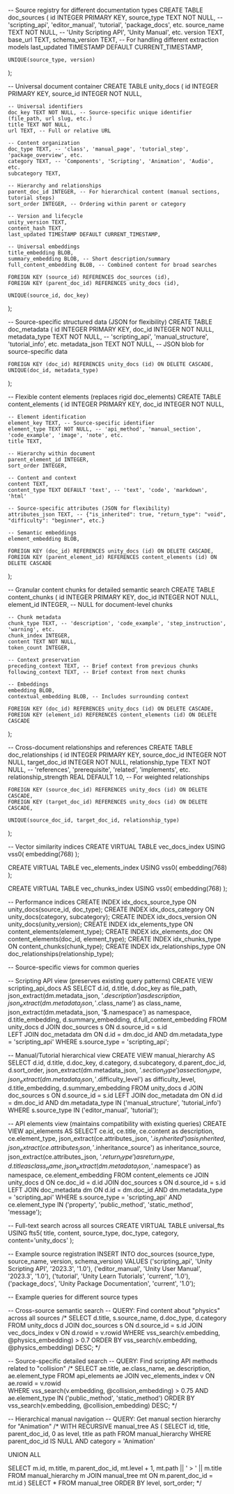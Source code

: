 -- Source registry for different documentation types
CREATE TABLE doc_sources (
    id INTEGER PRIMARY KEY,
    source_type TEXT NOT NULL, -- 'scripting_api', 'editor_manual', 'tutorial', 'package_docs', etc.
    source_name TEXT NOT NULL, -- 'Unity Scripting API', 'Unity Manual', etc.
    version TEXT,
    base_url TEXT,
    schema_version TEXT, -- For handling different extraction models
    last_updated TIMESTAMP DEFAULT CURRENT_TIMESTAMP,
    
    UNIQUE(source_type, version)
);

-- Universal document container
CREATE TABLE unity_docs (
    id INTEGER PRIMARY KEY,
    source_id INTEGER NOT NULL,
    
    -- Universal identifiers
    doc_key TEXT NOT NULL, -- Source-specific unique identifier (file_path, url slug, etc.)
    title TEXT NOT NULL,
    url TEXT, -- Full or relative URL
    
    -- Content organization
    doc_type TEXT, -- 'class', 'manual_page', 'tutorial_step', 'package_overview', etc.
    category TEXT, -- 'Components', 'Scripting', 'Animation', 'Audio', etc.
    subcategory TEXT,
    
    -- Hierarchy and relationships
    parent_doc_id INTEGER, -- For hierarchical content (manual sections, tutorial steps)
    sort_order INTEGER, -- Ordering within parent or category
    
    -- Version and lifecycle
    unity_version TEXT,
    content_hash TEXT,
    last_updated TIMESTAMP DEFAULT CURRENT_TIMESTAMP,
    
    -- Universal embeddings
    title_embedding BLOB,
    summary_embedding BLOB, -- Short description/summary
    full_content_embedding BLOB, -- Combined content for broad searches
    
    FOREIGN KEY (source_id) REFERENCES doc_sources (id),
    FOREIGN KEY (parent_doc_id) REFERENCES unity_docs (id),
    
    UNIQUE(source_id, doc_key)
);

-- Source-specific structured data (JSON for flexibility)
CREATE TABLE doc_metadata (
    id INTEGER PRIMARY KEY,
    doc_id INTEGER NOT NULL,
    metadata_type TEXT NOT NULL, -- 'scripting_api', 'manual_structure', 'tutorial_info', etc.
    metadata_json TEXT NOT NULL, -- JSON blob for source-specific data
    
    FOREIGN KEY (doc_id) REFERENCES unity_docs (id) ON DELETE CASCADE,
    UNIQUE(doc_id, metadata_type)
);

-- Flexible content elements (replaces rigid doc_elements)
CREATE TABLE content_elements (
    id INTEGER PRIMARY KEY,
    doc_id INTEGER NOT NULL,
    
    -- Element identification
    element_key TEXT, -- Source-specific identifier
    element_type TEXT NOT NULL, -- 'api_method', 'manual_section', 'code_example', 'image', 'note', etc.
    title TEXT,
    
    -- Hierarchy within document
    parent_element_id INTEGER,
    sort_order INTEGER,
    
    -- Content and context
    content TEXT,
    content_type TEXT DEFAULT 'text', -- 'text', 'code', 'markdown', 'html'
    
    -- Source-specific attributes (JSON for flexibility)
    attributes_json TEXT, -- {"is_inherited": true, "return_type": "void", "difficulty": "beginner", etc.}
    
    -- Semantic embeddings
    element_embedding BLOB,
    
    FOREIGN KEY (doc_id) REFERENCES unity_docs (id) ON DELETE CASCADE,
    FOREIGN KEY (parent_element_id) REFERENCES content_elements (id) ON DELETE CASCADE
);

-- Granular content chunks for detailed semantic search
CREATE TABLE content_chunks (
    id INTEGER PRIMARY KEY,
    doc_id INTEGER NOT NULL,
    element_id INTEGER, -- NULL for document-level chunks
    
    -- Chunk metadata
    chunk_type TEXT, -- 'description', 'code_example', 'step_instruction', 'warning', etc.
    chunk_index INTEGER,
    content TEXT NOT NULL,
    token_count INTEGER,
    
    -- Context preservation
    preceding_context TEXT, -- Brief context from previous chunks
    following_context TEXT, -- Brief context from next chunks
    
    -- Embeddings
    embedding BLOB,
    contextual_embedding BLOB, -- Includes surrounding context
    
    FOREIGN KEY (doc_id) REFERENCES unity_docs (id) ON DELETE CASCADE,
    FOREIGN KEY (element_id) REFERENCES content_elements (id) ON DELETE CASCADE
);

-- Cross-document relationships and references
CREATE TABLE doc_relationships (
    id INTEGER PRIMARY KEY,
    source_doc_id INTEGER NOT NULL,
    target_doc_id INTEGER NOT NULL,
    relationship_type TEXT NOT NULL, -- 'references', 'prerequisite', 'related', 'implements', etc.
    relationship_strength REAL DEFAULT 1.0, -- For weighted relationships
    
    FOREIGN KEY (source_doc_id) REFERENCES unity_docs (id) ON DELETE CASCADE,
    FOREIGN KEY (target_doc_id) REFERENCES unity_docs (id) ON DELETE CASCADE,
    
    UNIQUE(source_doc_id, target_doc_id, relationship_type)
);

-- Vector similarity indices
CREATE VIRTUAL TABLE vec_docs_index USING vss0(
    embedding(768)
);

CREATE VIRTUAL TABLE vec_elements_index USING vss0(
    embedding(768)
);

CREATE VIRTUAL TABLE vec_chunks_index USING vss0(
    embedding(768)
);

-- Performance indices
CREATE INDEX idx_docs_source_type ON unity_docs(source_id, doc_type);
CREATE INDEX idx_docs_category ON unity_docs(category, subcategory);
CREATE INDEX idx_docs_version ON unity_docs(unity_version);
CREATE INDEX idx_elements_type ON content_elements(element_type);
CREATE INDEX idx_elements_doc ON content_elements(doc_id, element_type);
CREATE INDEX idx_chunks_type ON content_chunks(chunk_type);
CREATE INDEX idx_relationships_type ON doc_relationships(relationship_type);

-- Source-specific views for common queries

-- Scripting API view (preserves existing query patterns)
CREATE VIEW scripting_api_docs AS
SELECT 
    d.id,
    d.title,
    d.doc_key as file_path,
    json_extract(dm.metadata_json, '$.description') as description,
    json_extract(dm.metadata_json, '$.class_name') as class_name,
    json_extract(dm.metadata_json, '$.namespace') as namespace,
    d.title_embedding,
    d.summary_embedding,
    d.full_content_embedding
FROM unity_docs d
JOIN doc_sources s ON d.source_id = s.id  
LEFT JOIN doc_metadata dm ON d.id = dm.doc_id AND dm.metadata_type = 'scripting_api'
WHERE s.source_type = 'scripting_api';

-- Manual/Tutorial hierarchical view
CREATE VIEW manual_hierarchy AS
SELECT 
    d.id,
    d.title,
    d.doc_key,
    d.category,
    d.subcategory,
    d.parent_doc_id,
    d.sort_order,
    json_extract(dm.metadata_json, '$.section_type') as section_type,
    json_extract(dm.metadata_json, '$.difficulty_level') as difficulty_level,
    d.title_embedding,
    d.summary_embedding
FROM unity_docs d
JOIN doc_sources s ON d.source_id = s.id
LEFT JOIN doc_metadata dm ON d.id = dm.doc_id AND dm.metadata_type IN ('manual_structure', 'tutorial_info')
WHERE s.source_type IN ('editor_manual', 'tutorial');

-- API elements view (maintains compatibility with existing queries)
CREATE VIEW api_elements AS
SELECT 
    ce.id,
    ce.title,
    ce.content as description,
    ce.element_type,
    json_extract(ce.attributes_json, '$.is_inherited') as is_inherited,
    json_extract(ce.attributes_json, '$.inheritance_source') as inheritance_source,
    json_extract(ce.attributes_json, '$.return_type') as return_type,
    d.title as class_name,
    json_extract(dm.metadata_json, '$.namespace') as namespace,
    ce.element_embedding
FROM content_elements ce
JOIN unity_docs d ON ce.doc_id = d.id
JOIN doc_sources s ON d.source_id = s.id
LEFT JOIN doc_metadata dm ON d.id = dm.doc_id AND dm.metadata_type = 'scripting_api'
WHERE s.source_type = 'scripting_api'
AND ce.element_type IN ('property', 'public_method', 'static_method', 'message');

-- Full-text search across all sources
CREATE VIRTUAL TABLE universal_fts USING fts5(
    title,
    content,
    source_type,
    doc_type,
    category,
    content='unity_docs'
);

-- Example source registration
INSERT INTO doc_sources (source_type, source_name, version, schema_version) VALUES
('scripting_api', 'Unity Scripting API', '2023.3', '1.0'),
('editor_manual', 'Unity User Manual', '2023.3', '1.0'),
('tutorial', 'Unity Learn Tutorials', 'current', '1.0'),
('package_docs', 'Unity Package Documentation', 'current', '1.0');

-- Example queries for different source types

-- Cross-source semantic search
-- QUERY: Find content about "physics" across all sources
/*
SELECT d.title, s.source_name, d.doc_type, d.category
FROM unity_docs d
JOIN doc_sources s ON d.source_id = s.id
JOIN vec_docs_index v ON d.rowid = v.rowid
WHERE vss_search(v.embedding, @physics_embedding) > 0.7
ORDER BY vss_search(v.embedding, @physics_embedding) DESC;
*/

-- Source-specific detailed search
-- QUERY: Find scripting API methods related to "collision"
/*
SELECT ae.title, ae.class_name, ae.description, ae.element_type
FROM api_elements ae
JOIN vec_elements_index v ON ae.rowid = v.rowid  
WHERE vss_search(v.embedding, @collision_embedding) > 0.75
AND ae.element_type IN ('public_method', 'static_method')
ORDER BY vss_search(v.embedding, @collision_embedding) DESC;
*/

-- Hierarchical manual navigation
-- QUERY: Get manual section hierarchy for "Animation"
/*
WITH RECURSIVE manual_tree AS (
  SELECT id, title, parent_doc_id, 0 as level, title as path
  FROM manual_hierarchy 
  WHERE parent_doc_id IS NULL AND category = 'Animation'
  
  UNION ALL
  
  SELECT m.id, m.title, m.parent_doc_id, mt.level + 1,
         mt.path || ' > ' || m.title
  FROM manual_hierarchy m
  JOIN manual_tree mt ON m.parent_doc_id = mt.id
)
SELECT * FROM manual_tree ORDER BY level, sort_order;
*/
